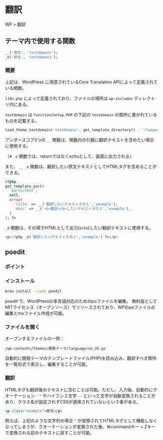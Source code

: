 # 翻訳

WP > 翻訳

## テーマ内で使用する関数

```PHP
__('原文', 'textdomain');
_e('原文', 'textdomain');
```

### 概要

上記は、WordPress に用意されているCore Translation APIによって定義されている関数。

`l10n.php` によって定義されており、ファイルの場所は `wp-includes` ディレクトリ内にある。

`textdomain` は `function/setup.PHP` の下記の `textdomain` の箇所に書かれているものを記載する。

```PHP
load_theme_textdomain('textdomain', get_template_directory() . '/languages' );
```

アンダースコア2つの `__` 関数は、関数内の引数に翻訳テキストを含めたい場合に使用する。

（※ `_e` 関数では、returnではなくechoとして、画面に出力される）

また、 `__` `_e` 関数は、翻訳したい原文テキストとしてHTMLタグを含めることができる。

```PHP
<?php
get_template_part(
  'parts/test',
  null,
  array(
    'title' => __('翻訳したいテキストその１','example'),
    'desc' => __('<b>翻訳</b>したいテキストその２','example'),
  )
); ?>
```

`_e` 関数は、その場でHTMLとして出力(`echo`)したい翻訳テキストに使用する。

```PHP
<p><?php _e('翻訳したいテキストその３','example') ?></p>
```

## poedit

### ポイント

### インストール

```zsh
brew install --cask poedit
```

poedit で、WordPressの多言語対応のためのpoファイルを編集。
無料版としてMITライセンス（オープンソース）でリリースされており、WPのpoファイルの編集とmoファイル作成が可能。

### ファイルを開く

オープンするファイルの一例：

`/wp-contents/themes/開発テーマ/language/en_US.po`

自動的に開発テーマのテンプレートファイル(PHP)を読み込み、翻訳すべき箇所を一覧形式で表示し、編集することが可能。

### 翻訳

HTMLタグも翻訳後のテキストに含むことは可能。ただし、入力後、自動的にクオーテーション `'` `"` やハイフン２文字 `--` といった文字が自動変換されることがあり、クラス名が設定されずCSSが適用されていないという事がある。

```HTML
<p class="example">原文</p>
```

例えば、上記のような文字列の場合 `"` が変換されてHTMLタグとして機能しなくなってしまうが、クオーテーションが変換された後、⌘commandキー + Zキー で変換される前のテキストに戻すことが可能。
